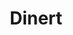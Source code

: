 ---
layout: home

title: Dinert
titleTemplate: Amap组件库

hero:
  name: DinertAmap
  text: 基于Amap二次封装的方法库
  tagline: 让你能够享受到更好的开发体验
  actions:
    - theme: brand
      text: 开始
      link: /guide/installation

    - theme: alt
      text: 在 github 上查看
      link: https://github.com/Dinert/dinert-amap

features:

  - title: 高德地图+Typscript
    details: 基于vite打包和高德地图+TypeScript开发

  - title: 兼容Vue2和vue3
    details: 无需在意你的vue版本

  - title: 全局引入和按需引入
    details: 直接支持全局引入和按需引入无需配置任何插件

  - title: 一些建议
    details: 请尽量在项目中使用TypeScript，能够最大的提高你的开发效率


---